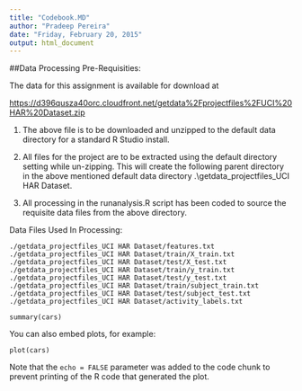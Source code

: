 ```yaml
---
title: "Codebook.MD"
author: "Pradeep Pereira"
date: "Friday, February 20, 2015"
output: html_document
---
```


##Data Processing Pre-Requisities:

The data for this assignment is available for download at

https://d396qusza40orc.cloudfront.net/getdata%2Fprojectfiles%2FUCI%20HAR%20Dataset.zip

1. The above file is to be downloaded and unzipped to the default data directory for a standard R Studio install.

2. All files for the project are to be extracted using the default directory setting while un-zipping. This will create the following parent directory in the above mentioned default data directory
.\getdata_projectfiles_UCI HAR Dataset.

3. All processing in the runanalysis.R script has been coded to source the requisite data files from the above directory.

Data Files Used In Processing:

```{r}
./getdata_projectfiles_UCI HAR Dataset/features.txt
./getdata_projectfiles_UCI HAR Dataset/train/X_train.txt
./getdata_projectfiles_UCI HAR Dataset/test/X_test.txt
./getdata_projectfiles_UCI HAR Dataset/train/y_train.txt
./getdata_projectfiles_UCI HAR Dataset/test/y_test.txt
./getdata_projectfiles_UCI HAR Dataset/train/subject_train.txt
./getdata_projectfiles_UCI HAR Dataset/test/subject_test.txt
./getdata_projectfiles_UCI HAR Dataset/activity_labels.txt

```


```{r}
summary(cars)
```

You can also embed plots, for example:

```{r, echo=FALSE}
plot(cars)
```

Note that the `echo = FALSE` parameter was added to the code chunk to prevent printing of the R code that generated the plot.
